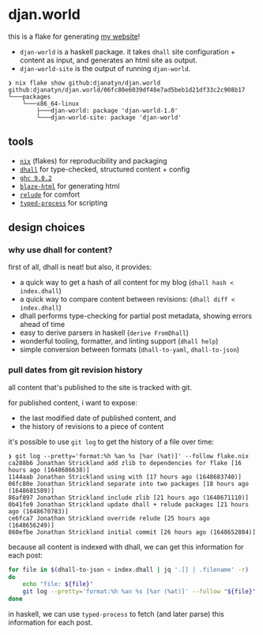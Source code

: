 # djan.world

this is a flake for generating [my website](https://djan.world)!

* `djan-world` is a haskell package. it takes `dhall` site configuration + content as input, and generates an html site as output.
* `djan-world-site` is the output of running `djan-world`.

```
❯ nix flake show github:djanatyn/djan.world
github:djanatyn/djan.world/06fc80e6039df48e7ad5beb1d21df33c2c908b17
└───packages
    └───x86_64-linux
        ├───djan-world: package 'djan-world-1.0'
        └───djan-world-site: package 'djan-world'
```

## tools

* [`nix`](https://nixos.wiki/wiki/Flakes) (flakes) for reproducibility and packaging
* [`dhall`](https://dhall-lang.org/) for type-checked, structured content + config
* [`ghc 9.0.2`](https://www.haskell.org/ghc/download_ghc_9_0_2.html)
* [`blaze-html`](https://hackage.haskell.org/package/blaze-html) for generating html
* [`relude`](https://hackage.haskell.org/package/relude) for comfort
* [`typed-process`](https://hackage.haskell.org/package/typed-process) for scripting

## design choices

### why use dhall for content?

first of all, dhall is neat! but also, it provides:

* a quick way to get a hash of all content for my blog (`dhall hash < index.dhall`)
* a quick way to compare content between revisions: (`dhall diff < index.dhall`)
* dhall performs type-checking for partial post metadata, showing errors ahead of time
* easy to derive parsers in haskell (`derive FromDhall`)
* wonderful tooling, formatter, and linting support (`dhall help`)
* simple conversion between formats (`dhall-to-yaml`, `dhall-to-json`)

### pull dates from git revision history

all content that's published to the site is tracked with git.

for published content, i want to expose:
* the last modified date of published content, and
* the history of revisions to a piece of content

it's possible to use `git log` to get the history of a file over time:
```
❯ git log --pretty='format:%h %an %s [%ar (%at)]' --follow flake.nix
ca288b6 Jonathan Strickland add zlib to dependencies for flake [16 hours ago (1648686638)]
1144aab Jonathan Strickland using with [17 hours ago (1648683740)]
06fc80e Jonathan Strickland separate into two packages [18 hours ago (1648681589)]
86af897 Jonathan Strickland include zlib [21 hours ago (1648671110)]
0b41fe9 Jonathan Strickland update dhall + relude packages [21 hours ago (1648670783)]
ce6fca7 Jonathan Strickland override relude [25 hours ago (1648656249)]
860efbe Jonathan Strickland initial commit [26 hours ago (1648652884)]
```

because all content is indexed with dhall, we can get this information for each post:
```sh
for file in $(dhall-to-json < index.dhall | jq '.[] | .filename' -r)
do 
    echo "file: ${file}"
    git log --pretty='format:%h %an %s [%ar (%at)]' --follow "${file}"
done 
```

in haskell, we can use `typed-process` to fetch (and later parse) this information for each post.

